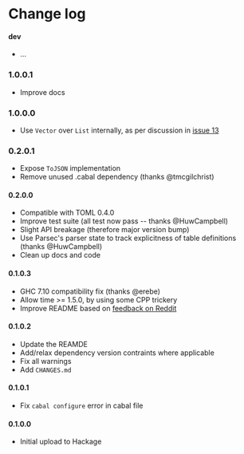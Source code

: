 Change log
==========

#### dev
* ...

### 1.0.0.1
* Improve docs

### 1.0.0.0
* Use `Vector` over `List` internally, as per discussion in [issue 13](https://github.com/cies/htoml/issues/13)

### 0.2.0.1
* Expose `ToJSON` implementation
* Remove unused .cabal dependency (thanks @tmcgilchrist)

#### 0.2.0.0
* Compatible with TOML 0.4.0
* Improve test suite (all test now pass -- thanks @HuwCampbell)
* Slight API breakage (therefore major version bump)
* Use Parsec's parser state to track explicitness of table definitions (thanks @HuwCampbell)
* Clean up docs and code

#### 0.1.0.3
* GHC 7.10 compatibility fix (thanks @erebe)
* Allow time >= 1.5.0, by using some CPP trickery
* Improve README based on
  [feedback on Reddit](http://www.reddit.com/r/haskell/comments/2s376c/show_rhaskell_htoml_a_parser_for_toml_files)

#### 0.1.0.2
* Update the REAMDE
* Add/relax dependency version contraints where applicable
* Fix all warnings
* Add `CHANGES.md`

#### 0.1.0.1
* Fix `cabal configure` error in cabal file

#### 0.1.0.0
* Initial upload to Hackage
